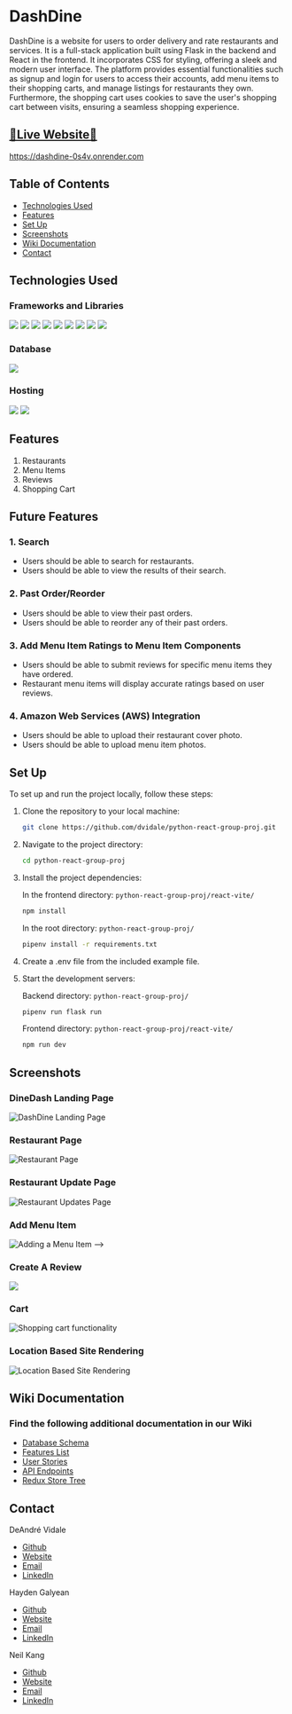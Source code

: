 # DashDine

DashDine is a website for users to order delivery and rate restaurants and services. It is a full-stack application built using Flask in the backend and React in the frontend. It incorporates CSS for styling, offering a sleek and modern user interface. The platform provides essential functionalities such as signup and login for users to access their accounts, add menu items to their shopping carts, and manage listings for restaurants they own. Furthermore, the shopping cart uses cookies to save the user's shopping cart between visits, ensuring a seamless shopping experience.

## [🌟Live Website🌟](https://dashdine-0s4v.onrender.com)

https://dashdine-0s4v.onrender.com

## Table of Contents

- [Technologies Used](#technologies-used)
- [Features](#features)
- [Set Up ](#set-up)
- [Screenshots](#screenshots)
- [Wiki Documentation](#wiki-documentation)
- [Contact](#Contact)

## Technologies Used

### Frameworks and Libraries
   <img src="react-vite/public/assets/Screenshots/technologies_used/Flask.svg">
   <img src="https://img.shields.io/badge/SQLALCHEMY-darkblue?style=for-the-badge&logo=sqlalchemy&logoColor=white
   ">
   <img src="react-vite/public/assets/Screenshots/technologies_used/Python.svg">
   <img src="react-vite/public/assets/Screenshots/technologies_used/JavaScript.svg">
   <img src="react-vite/public/assets/Screenshots/technologies_used/React.svg">
   <img src="react-vite/public/assets/Screenshots/technologies_used/Redux.svg">
   <img src="react-vite/public/assets/Screenshots/technologies_used/HTML.svg">
   <img src="react-vite/public/assets/Screenshots/technologies_used/CSS.svg">
   <img src="https://img.shields.io/badge/BCRYPT-darkgreen?style=for-the-badge&logo=CryptPad&logoColor=white">





### Database
   <img src="react-vite/public/assets/Screenshots/technologies_used/PostgreSQL.svg">

### Hosting
   <img src="react-vite/public/assets/Screenshots/technologies_used/GitHub.svg">
   <img src="react-vite/public/assets/Screenshots/technologies_used/Render.svg">

## Features

1. Restaurants
2. Menu Items
3. Reviews
4. Shopping Cart

## Future Features

### **1. Search**

- Users should be able to search for restaurants.
- Users should be able to view the results of their search.

### **2. Past Order/Reorder**

- Users should be able to view their past orders.
- Users should be able to reorder any of their past orders.

### **3. Add Menu Item Ratings to Menu Item Components**

- Users should be able to submit reviews for specific menu items they have ordered.
- Restaurant menu items will display accurate ratings based on user reviews.

### **4. Amazon Web Services (AWS) Integration**

- Users should be able to upload their restaurant cover photo.
- Users should be able to upload menu item photos.


## Set Up

To set up and run the project locally, follow these steps:

1. Clone the repository to your local machine:

   ```bash
   git clone https://github.com/dvidale/python-react-group-proj.git
   ```

2. Navigate to the project directory:

   ```bash
   cd python-react-group-proj
   ```

3. Install the project dependencies:

   In the frontend directory: `python-react-group-proj/react-vite/`

   ```bash
   npm install
   ```

   In the root directory: `python-react-group-proj/`

   ```bash
   pipenv install -r requirements.txt
   ```

4. Create a .env file from the included example file.

5. Start the development servers:

   Backend directory: `python-react-group-proj/`

   ```bash
   pipenv run flask run
   ```

   Frontend directory: `python-react-group-proj/react-vite/`

   ```bash
   npm run dev
   ```

## Screenshots

### DineDash Landing Page
   <img  src="react-vite/public/assets/Screenshots/001_dashdine_home.gif" alt="DashDine Landing Page">

### Restaurant Page
   <img  src="react-vite/public/assets/Screenshots/002_dashdine_restaurant_details.gif" alt="Restaurant Page">

### Restaurant Update Page
   <img  src="react-vite/public/assets/Screenshots/006_dashdine_restaurant_update.gif" alt="Restaurant Updates Page">

### Add Menu Item
   ![Adding a Menu Item](react-vite/public/assets/Screenshots/addmenuitem.gif) -->


### Create A Review
   <img src="react-vite/public/assets/Screenshots/007_dashdine_restaurant_reviews.gif" atl="Create a Review">


### Cart
   ![Shopping cart functionality](react-vite/public/assets/Screenshots/shoppingcart.gif)


### Location Based Site Rendering
   <img  src="react-vite/public/assets/Screenshots/007_dashdine_location.gif" alt="Location Based Site Rendering">

## Wiki Documentation

### Find the following additional documentation in our Wiki

- [Database Schema](https://github.com/dvidale/python-react-group-proj/wiki/DB-Schema)
- [Features List](https://github.com/dvidale/python-react-group-proj/wiki/Features-List)
- [User Stories](https://github.com/dvidale/python-react-group-proj/wiki/User-Stories)
- [API Endpoints](https://github.com/dvidale/python-react-group-proj/wiki/API-Endpoints)
- [Redux Store Tree](https://github.com/dvidale/python-react-group-proj/wiki/Redux-Store-Tree)

## Contact

DeAndré Vidale

- [Github](https://github.com/dvidale)
- [Website](https://deandrevidale.com)
- [Email](mailto:deandre.vidale@gmail.com)
- [LinkedIn](https://www.linkedin.com/in/deandrevidale/)

Hayden Galyean

- [Github](https://github.com/Haydengalyeanbiz)
- [Website](https://haydengalyeanportfolio.onrender.com/)
- [Email](mailto:haydengalyeanbiz@gmail.com)
- [LinkedIn](https://www.linkedin.com/in/hayden-galyean-42a518189/)

Neil Kang

- [Github](https://github.com/fullstackneil)
- [Website]()
- [Email](mailto:neil.kang@utexas.edu)
- [LinkedIn](https://www.linkedin.com/in/neil-kang/)
